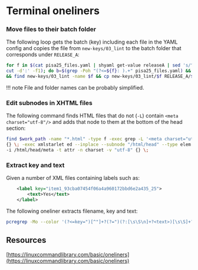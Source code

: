 # Terminal oneliners

### Move files to their batch folder

The following loop gets the batch (key) including each file in the YAML config and copies the file from `new-keys/03_lint` to the batch folder that corresponds under `RELEASE_A`:

```bash
for f in $(cat pisa25_files.yaml | shyaml get-value releaseA | sed 's/^- //' | \
cut -d':' -f1); do b=$(grep -Poh "(?<=${f}: ).+" pisa25_files.yaml) && echo $b \
&& find new-keys/03_lint -name $f && cp new-keys/03_lint/$f RELEASE_A/$b; done
```
!!! note
    File and folder names can be probably simplified.


### Edit subnodes in XHTML files

The following command finds HTML files that do not (`-L`) contain `<meta charset="utf-8"/>` and adds that node to them at the bottom of the head section:

```bash
find $work_path -name "*.html" -type f -exec grep -L '<meta charset="utf-8"/>' \
{} \; -exec xmlstarlet ed --inplace --subnode "/html/head" --type elem -n meta \
-i /html/head/meta -t attr -n charset -v "utf-8" {} \;
```

### Extract key and text

Given a number of XML files containing labels such as:

```xml
    <label key="item1_93cba07454f06a4a960172bbd6e2a435_25">
        <text>Yes</text>
    </label>
```

The following oneliner extracts filename, key and text:

```bash
pcregrep -Mo --color '(?<=key=")[^"]+?(?=")(?:[\s\S\n]+?<text>)[\s\S]+?(?=</text>)' *.xml | perl -0777 -pe 's/">[\s\n]+<text>/:/gm' | xsel -ib
```




## Resources

[https://linuxcommandlibrary.com/basic/oneliners](https://linuxcommandlibrary.com/basic/oneliners)